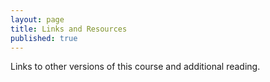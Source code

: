 ```yaml
---
layout: page
title: Links and Resources
published: true
---
```


Links to other versions of this course and additional reading.